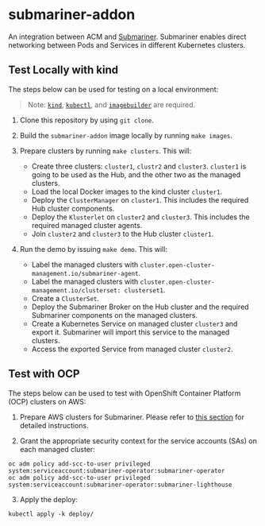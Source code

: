 # submariner-addon
An integration between ACM and [Submariner](https://submariner.io/). Submariner enables direct networking between Pods and Services in different Kubernetes clusters.

## Test Locally with kind
The steps below can be used for testing on a local environment:

> Note: [`kind`](https://kind.sigs.k8s.io/), [`kubectl`](https://kubernetes.io/docs/tasks/tools/install-kubectl/), and [`imagebuilder`](https://github.com/openshift/imagebuilder) are required.

1. Clone this repository by using `git clone`.

2. Build the `submariner-addon` image locally by running `make images`.

3. Prepare clusters by running `make clusters`. This will:
    - Create three clusters: `cluster1`, `clustr2` and `cluster3`. `cluster1` is going to be used as the Hub, and the other two as the managed clusters.
    - Load the local Docker images to the kind cluster `cluster1`.
    - Deploy the `ClusterManager` on `cluster1`. This includes the required Hub cluster components.
    - Deploy the `Klusterlet` on `cluster2` and `cluster3`. This includes the required managed cluster agents.
    - Join `cluster2` and `cluster3` to the Hub cluster `cluster1`.

4. Run the demo by issuing `make demo`. This will:
    - Label the managed clusters with `cluster.open-cluster-management.io/submariner-agent`.
    - Label the managed clusters with `cluster.open-cluster-management.io/clusterset: clusterset1`.
    - Create a `ClusterSet`.
    - Deploy the Submariner Broker on the Hub cluster and the required Submariner components on the managed clusters.
    - Create a Kubernetes Service on managed cluster `cluster3` and export it. Submariner will import this service to the managed clusters.
    - Access the exported Service from managed cluster `cluster2`.

## Test with OCP
The steps below can be used to test with OpenShift Container Platform (OCP) clusters on AWS:

1. Prepare AWS clusters for Submariner. Please refer to [this section](https://submariner.io/quickstart/openshift/#prepare-aws-clusters-for-submariner) for detailed instructions.

2. Grant the appropriate security context for the service accounts (SAs) on each managed cluster:
```
oc adm policy add-scc-to-user privileged system:serviceaccount:submariner-operator:submariner-operator
oc adm policy add-scc-to-user privileged system:serviceaccount:submariner-operator:submariner-lighthouse
```
3. Apply the deploy:
```
kubectl apply -k deploy/
```
